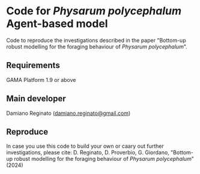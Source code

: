 # Code for _Physarum polycephalum_ Agent-based model

Code to reproduce the investigations described in the paper "Bottom-up robust modelling for the foraging behaviour of _Physarum polycephalum_".

## Requirements
GAMA Platform 1.9 or above

## Main developer 
Damiano Reginato (damiano.reginato@gmail.com)

## Reproduce
In case you use this code to build your own or caary out further investigations, please cite: D. Reginato, D. Proverbio, G. Giordano, "Bottom-up robust modelling for the foraging behaviour of _Physarum polycephalum_" (2024)
